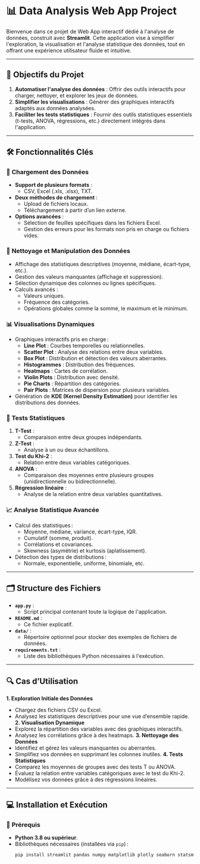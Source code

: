 # 📊 **Data Analysis Web App Project**

Bienvenue dans ce projet de Web App interactif dédié à l'analyse de données, construit avec **Streamlit**. Cette application vise à simplifier l'exploration, la visualisation et l'analyse statistique des données, tout en offrant une expérience utilisateur fluide et intuitive.

---

## 🎯 **Objectifs du Projet**

1. **Automatiser l'analyse des données** : Offrir des outils interactifs pour charger, nettoyer, et explorer les jeux de données.
2. **Simplifier les visualisations** : Générer des graphiques interactifs adaptés aux données analysées.
3. **Faciliter les tests statistiques** : Fournir des outils statistiques essentiels (t-tests, ANOVA, régressions, etc.) directement intégrés dans l'application.

---

## 🛠️ **Fonctionnalités Clés**

### 📂 **Chargement des Données**
- **Support de plusieurs formats** :
  - CSV, Excel (.xls, .xlsx), TXT.
- **Deux méthodes de chargement** :
  - Upload de fichiers locaux.
  - Téléchargement à partir d’un lien externe.
- **Options avancées** :
  - Sélection de feuilles spécifiques dans les fichiers Excel.
  - Gestion des erreurs pour les formats non pris en charge ou fichiers vides.

### 🧹 **Nettoyage et Manipulation des Données**
- Affichage des statistiques descriptives (moyenne, médiane, écart-type, etc.).
- Gestion des valeurs manquantes (affichage et suppression).
- Sélection dynamique des colonnes ou lignes spécifiques.
- Calculs avancés :
  - Valeurs uniques.
  - Fréquence des catégories.
  - Opérations globales comme la somme, le maximum et le minimum.

### 📊 **Visualisations Dynamiques**
- Graphiques interactifs pris en charge :
  - **Line Plot** : Courbes temporelles ou relationnelles.
  - **Scatter Plot** : Analyse des relations entre deux variables.
  - **Box Plot** : Distribution et détection des valeurs aberrantes.
  - **Histogrammes** : Distribution des fréquences.
  - **Heatmaps** : Cartes de corrélation.
  - **Violin Plots** : Distribution avec densité.
  - **Pie Charts** : Répartition des catégories.
  - **Pair Plots** : Matrices de dispersion pour plusieurs variables.
- Génération de **KDE (Kernel Density Estimation)** pour identifier les distributions des données.

### 🧮 **Tests Statistiques**
1. **T-Test** :
   - Comparaison entre deux groupes indépendants.
2. **Z-Test** :
   - Analyse à un ou deux échantillons.
3. **Test du Khi-2** :
   - Relation entre deux variables catégoriques.
4. **ANOVA** :
   - Comparaison des moyennes entre plusieurs groupes (unidirectionnelle ou bidirectionnelle).
5. **Régression linéaire** :
   - Analyse de la relation entre deux variables quantitatives.

### 📈 **Analyse Statistique Avancée**
- Calcul des statistiques :
  - Moyenne, médiane, variance, écart-type, IQR.
  - Cumulatif (somme, produit).
  - Corrélations et covariances.
  - Skewness (asymétrie) et kurtosis (aplatissement).
- Détection des types de distributions :
  - Normale, exponentielle, uniforme, binomiale, etc.

---

## 🗂️ **Structure des Fichiers**

- **`app.py`** :
  - Script principal contenant toute la logique de l'application.
- **`README.md`** :
  - Ce fichier explicatif.
- **`data/`** :
  - Répertoire optionnel pour stocker des exemples de fichiers de données.
- **`requirements.txt`** :
  - Liste des bibliothèques Python nécessaires à l'exécution.

---

## 🔍 **Cas d’Utilisation**
**1. Exploration Initiale des Données**
  - Chargez des fichiers CSV ou Excel.
  - Analysez les statistiques descriptives pour une vue d’ensemble rapide.
**2. Visualisation Dynamique**
  - Explorez la répartition des variables avec des graphiques interactifs.
  - Analysez les corrélations grâce à des heatmaps.
**3. Nettoyage des Données**
  - Identifiez et gérez les valeurs manquantes ou aberrantes.
  - Simplifiez vos données en supprimant les colonnes inutiles.
**4. Tests Statistiques**
  - Comparez les moyennes de groupes avec des tests T ou ANOVA.
  - Évaluez la relation entre variables catégoriques avec le test du Khi-2.
  - Modélisez vos données grâce à des régressions linéaires.

---

## 💻 **Installation et Exécution**

### 🔧 **Prérequis**
- **Python 3.8 ou supérieur**.
- Bibliothèques nécessaires (installées via `pip`) :
  ```bash
  pip install streamlit pandas numpy matplotlib plotly seaborn statsmodels scipy
